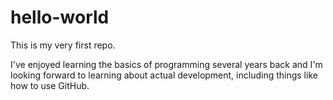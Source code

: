 # hello-world

This is my very first repo.

I've enjoyed learning the basics of programming several years back and I'm looking forward to learning about actual development, including things like how to use GitHub.
